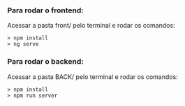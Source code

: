 ### Para rodar o frontend:

Acessar a pasta front/ pelo terminal e rodar os comandos:
```
> npm install
> ng serve
```
### Para rodar o backend:

Acessar a pasta BACK/ pelo terminal e rodar os comandos:
```
> npm install
> npm run server
```
